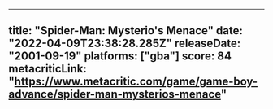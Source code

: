 
---
title: "Spider-Man: Mysterio's Menace"
date: "2022-04-09T23:38:28.285Z"
releaseDate: "2001-09-19"
platforms: ["gba"]
score: 84
metacriticLink: "https://www.metacritic.com/game/game-boy-advance/spider-man-mysterios-menace"
---
